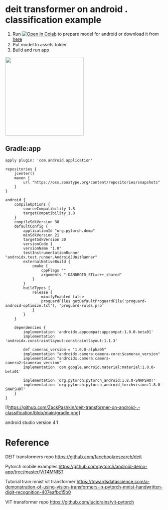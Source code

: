 # deit transformer on android . classification example
1. Run 
[![Open In Colab](https://colab.research.google.com/assets/colab-badge.svg)](https://colab.research.google.com/github/ZackPashkin/deit-transformer-on-android-.-classification/blob/main/quantized_model_preparaion_transformer_deit.ipynb) to prepare model for android or download it from [here](https://storage.googleapis.com/clipnetgan/deit_tiny_android/fbdeit.pt)
2. Put model to assets folder
3. Build and run app

[<img src="https://github.com/ZackPashkin/deit-transformer-on-android-.-classification/blob/main/example_deit_classifier.gif" width="250"/>](https://github.com/ZackPashkin/deit-transformer-on-android-.-classification/blob/main/example_deit_classifier.gif)




## Gradle:app
```
apply plugin: 'com.android.application'

repositories {
    jcenter()
    maven {
        url "https://oss.sonatype.org/content/repositories/snapshots"
    }
}

android {
    compileOptions {
        sourceCompatibility 1.8
        targetCompatibility 1.8
    }
    compileSdkVersion 30
    defaultConfig {
        applicationId "org.pytorch.demo"
        minSdkVersion 21
        targetSdkVersion 30
        versionCode 1
        versionName "1.0"
        testInstrumentationRunner "androidx.test.runner.AndroidJUnitRunner"
        externalNativeBuild {
            cmake {
                cppFlags ""
                arguments "-DANDROID_STL=c++_shared"
            }
        }
        buildTypes {
            release {
                minifyEnabled false
                proguardFiles getDefaultProguardFile('proguard-android-optimize.txt'), 'proguard-rules.pro'
            }
        }
    }

    dependencies {
        implementation 'androidx.appcompat:appcompat:1.0.0-beta01'
        implementation 'androidx.constraintlayout:constraintlayout:1.1.3'

        def camerax_version = "1.0.0-alpha05"
        implementation "androidx.camera:camera-core:$camerax_version"
        implementation "androidx.camera:camera-camera2:$camerax_version"
        implementation 'com.google.android.material:material:1.0.0-beta01'

        implementation 'org.pytorch:pytorch_android:1.8.0-SNAPSHOT'
        implementation 'org.pytorch:pytorch_android_torchvision:1.8.0-SNAPSHOT'
    }
}

```
[!https://github.com/ZackPashkin/deit-transformer-on-android-.-classification/blob/main/gradle.png]

android studio version 4.1

# Reference
DEIT transformers repo
https://github.com/facebookresearch/deit

Pytorch mobile examples
https://github.com/pytorch/android-demo-app/tree/master/ViT4MNIST

Tutorial train mnist vit transformer
https://towardsdatascience.com/a-demonstration-of-using-vision-transformers-in-pytorch-mnist-handwritten-digit-recognition-407eafbc15b0

VIT transformer repo
https://github.com/lucidrains/vit-pytorch


